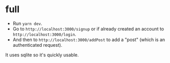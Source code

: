 # full

- Run `yarn dev`.
- Go to `http://localhost:3000/signup` or if already created an account to `http://localhost:3000/login`.
- And then to `http://localhost:3000/addPost` to add a "post" (which is an authenticated request).

It uses sqlite so it's quickly usable.
